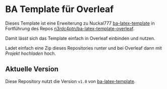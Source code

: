 # BA Template für Overleaf

Dieses Template ist eine Erweiterung zu Nuckal777 [ba-latex-template](https://github.com/Nuckal777/ba-latex-template) in Fortführung des Repos [n3rdc4ptn/ba-latex-template-overleaf](https://github.com/n3rdc4ptn/ba-latex-template-overleaf).

Damit lässt sich das Template einfach in Overleaf einbinden und nutzen.

Ladet einfach eine Zip dieses Repositories runter und bei Overleaf dann mit *Projekt hochladen* hoch.

## Aktuelle Version
Diese Repository nutzt die Version `v1.0` von [ba-latex-template](https://github.com/Nuckal777/ba-latex-template).

